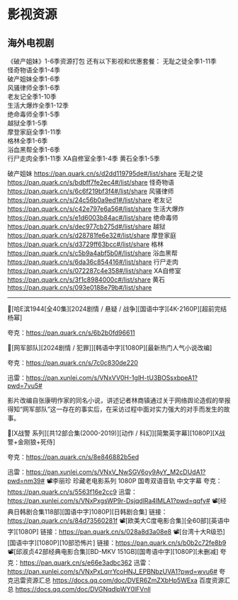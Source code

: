 # 影视资源

## 海外电视剧
《破产姐妹》1-6季资源打包
还有以下影视和优惠套餐：
无耻之徒全季1-11季   
怪奇物语全季1-4季    
破产姐妹全季1-6季    
风骚律师全季1-6季    
老友记全季1-10季    
生活大爆炸全季1-12季     
绝命毒师全季1-5季     
越狱全季1-5季     
摩登家庭全季1-11季     
格林全季1-6季  
浴血黑帮全季1-6季  
行尸走肉全季1-11季 
XA自修室全季1-4季
黄石全季1-5季 


破产姐妹 https://pan.quark.cn/s/d2dd119795de#/list/share
无耻之徒 https://pan.quark.cn/s/bdbff7fe2ec4#/list/share
怪奇物语 https://pan.quark.cn/s/6c6f219bf3f4#/list/share
风骚律师 https://pan.quark.cn/s/24c56b0a9ed1#/list/share
老友记 https://pan.quark.cn/s/c42e797e6a56#/list/share
生活大爆炸 https://pan.quark.cn/s/e1d6003b84ac#/list/share
绝命毒师 https://pan.quark.cn/s/dec977cb275d#/list/share
越狱 https://pan.quark.cn/s/d28781fe6e32#/list/share
摩登家庭 https://pan.quark.cn/s/d3729ff63bcc#/list/share
格林 https://pan.quark.cn/s/c5b9a4abf5b0#/list/share
浴血黑帮 https://pan.quark.cn/s/6da36c854416#/list/share
行尸走肉 https://pan.quark.cn/s/072287c4e358#/list/share
XA自修室 https://pan.quark.cn/s/3f1c8984000c#/list/share
黄石 https://pan.quark.cn/s/093e0188e79b#/list/share


-----------------------


🔶[哈E滨1944[全40集][2024剧情 / 悬疑 / 战争][国语中字][4K-2160P][超前完结 杨幂]

夸克：https://pan.quark.cn/s/6b2b0fd96611

🔶[网军部队][2024剧情 / 犯罪]][韩语中字][1080P][最新热门人气小说改编]

夸克：https://pan.quark.cn/s/7c0c830de220

迅雷：https://pan.xunlei.com/s/VNxVV0H-1glH-tU3BOSsxbpeA1?pwd=7vu5#

影片改编自张康明作家的同名小说，讲述记者林商镇通过关于网络舆论造假的举报得知“网军部队”这一存在的事实后，在采访过程中面对实力强大的对手而发生的故事。

🔶[X战警 系列][共12部合集(2000-2019)][动作 / 科幻][简繁英字幕][1080P][X战警+金刚狼+死侍]

夸克：https://pan.quark.cn/s/8e846882b5ed

迅雷：https://pan.xunlei.com/s/VNxV_NwSGV6oy9AyY_M2cDUdA1?pwd=nm39#
📽️李丽珍 珍藏老电影系列 1080P 国粤双语音轨 中文字幕
夸克：https://pan.quark.cn/s/5563f16e2cc9
迅雷：https://pan.xunlei.com/s/VNxPxgsWP9r-DsjqdlRa4lMLA1?pwd=qqfy#
📽️[经典日韩剧合集118部][国语中字]1080P][日韩剧合集]
链接：https://pan.quark.cn/s/84d73560281f
📽️[欧美大C度电影合集][全60部][英语中字][1080P]
链接：https://pan.quark.cn/s/028a8d3a08e8
📽️[台湾十大R级恐][国语中字][1080P][10部恐怖片]
链接：https://pan.quark.cn/s/b0b2c72fe8b9
📽️[邱淑贞42部经典电影合集][BD-MKV 151GB][国粤语中字][1080P][未删减]
夸克：https://pan.quark.cn/s/e66e3adbc362
迅雷：https://pan.xunlei.com/s/VNxPxLqrrYcoHNJ_EPBNbzUVA1?pwd=wvu6#
夸克迅雷资源汇总
https://docs.qq.com/doc/DVER6ZmZXbHp5WExa
百度资源汇总
https://docs.qq.com/doc/DVGNqdlpWY0lFVnll